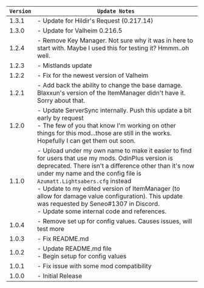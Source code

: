 
| `Version` | `Update Notes`                                                                                                                                                                                                                                                                                                                                                                                                                       |
|-----------|--------------------------------------------------------------------------------------------------------------------------------------------------------------------------------------------------------------------------------------------------------------------------------------------------------------------------------------------------------------------------------------------------------------------------------------|
| 1.3.1     | - Update for Hildir's Request (0.217.14)                                                                                                                                                                                                                                                                                                                                                                                             |
| 1.3.0     | - Update for Valheim 0.216.5                                                                                                                                                                                                                                                                                                                                                                                                         |
| 1.2.4     | - Remove Key Manager. Not sure why it was in here to start with. Maybe I used this for testing it? Hmmm..oh well.                                                                                                                                                                                                                                                                                                                    |
| 1.2.3     | - Mistlands update                                                                                                                                                                                                                                                                                                                                                                                                                   |
| 1.2.2     | - Fix for the newest version of Valheim                                                                                                                                                                                                                                                                                                                                                                                              |
| 1.2.1     | - Add back the ability to change the base damage. Blaxxun's version of the ItemManager didn't have it. Sorry about that.                                                                                                                                                                                                                                                                                                             |
| 1.2.0     | - Update ServerSync internally. Push this update a bit early by request</br> - The few of you that know I'm working on other things for this mod...those are still in the works. Hopefully I can get them out soon.                                                                                                                                                                                                                  |
| 1.1.0     | - Upload under my own name to make it easier to find for users that use my mods. OdinPlus version is deprecated. There isn't a difference other than it's now under my name and the config file is `Azumatt.Lightsabers.cfg` instead<br/>- Update to my edited version of ItemManager (to allow for damage value configuration). This update was requested by Seneo#1307 in Discord.<br/>- Update some internal code and references. |                                                                                                                                                                                                                                                                                                                                                                                                                                    |
| 1.0.4     | - Remove set up for config values. Causes issues, will test more                                                                                                                                                                                                                                                                                                                                                                     |
| 1.0.3     | - Fix README.md                                                                                                                                                                                                                                                                                                                                                                                                                      |
| 1.0.2     | - Update README.md file<br/>- Begin setup for config values                                                                                                                                                                                                                                                                                                                                                                          |
| 1.0.1     | - Fix issue with some mod compatibility                                                                                                                                                                                                                                                                                                                                                                                              |
| 1.0.0     | - Initial Release                                                                                                                                                                                                                                                                                                                                                                                                                    |